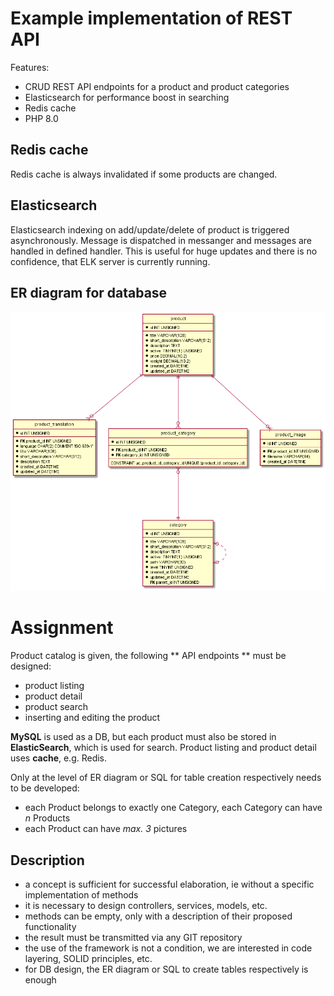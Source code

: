 # Example implementation of REST API
Features:
- CRUD REST API endpoints for a product and product categories
- Elasticsearch for performance boost in searching
- Redis cache
- PHP 8.0

## Redis cache
Redis cache is always invalidated if some products are changed.

## Elasticsearch
Elasticsearch indexing on add/update/delete of product is triggered asynchronously.
Message is dispatched in messanger and messages are handled in defined handler.
This is useful for huge updates and there is no confidence, that ELK server is currently running.

## ER diagram for database
![database](./diagram/database.png)

# Assignment
Product catalog is given, the following ** API endpoints ** must be designed:
- product listing
- product detail
- product search
- inserting and editing the product

**MySQL** is used as a DB, but each product must also be stored in **ElasticSearch**, which is
used for search.
Product listing and product detail uses **cache**, e.g. Redis.

Only at the level of ER diagram or SQL for table creation respectively needs to be developed:
- each Product belongs to exactly one Category, each Category can have *n* Products
- each Product can have *max. 3* pictures

## Description
- a concept is sufficient for successful elaboration, ie without a specific implementation of methods
- it is necessary to design controllers, services, models, etc.
- methods can be empty, only with a description of their proposed functionality
- the result must be transmitted via any GIT repository
- the use of the framework is not a condition, we are interested in code layering, SOLID principles, etc.
- for DB design, the ER diagram or SQL to create tables respectively is enough
